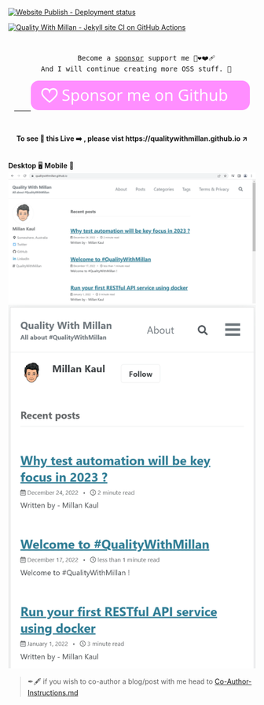 [![Website Publish - Deployment status](https://github.com/QualityWithMillan/qualitywithmillan.github.io/actions/workflows/pages/pages-build-deployment/badge.svg?branch=prod)](https://github.com/QualityWithMillan/qualitywithmillan.github.io/actions/workflows/pages/pages-build-deployment)

[![Quality With Millan - Jekyll site CI on GitHub Actions](https://github.com/QualityWithMillan/qualitywithmillan.github.io/actions/workflows/GitHubActions.yml/badge.svg?branch=prod)](https://github.com/QualityWithMillan/qualitywithmillan.github.io/actions/workflows/GitHubActions.yml)

<pre>
<p align="center">
        Become a <a href="https://github.com/sponsors/eaccmk" target="_blank">sponsor</a> support me 🤝❤️❤️‍🩹 
  And I will continue creating more OSS stuff. 🤗
  <a href="https://github.com/sponsors/eaccmk" target="_blank" >
    <img src="wiki/github_sponsor_btn.svg" alt="sponsor icon with link"></a></p></pre>
<p align="center">
<br>
  <b> To see 👀 this Live ➡️ , please vist https://qualitywithmillan.github.io ↗️ </b>
</p>
<br


| **Desktop**  :desktop_computer: | **Mobile** :iphone: |
|:--:|:--:|
|<img src="wiki/qualityWithMillan_screen_Desktop.png" alt="Screen showing Desktop view of the webiste quality with millan">|<img src="wiki/qualityWithMillan_screen_mobile_ip_12_plus.png" alt="Screen showing mobile view of the webiste quality with millan">|


<br>


> ✒🖋  if you wish to co-author a blog/post with me head to [Co-Author-Instructions.md](https://github.com/QualityWithMillan/qualitywithmillan.github.io/blob/prod/Co-Author-Instructions.md)
